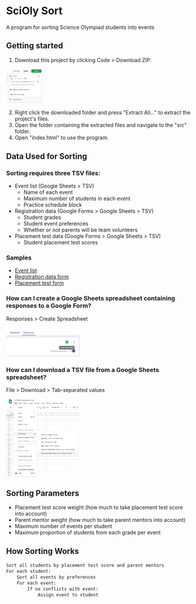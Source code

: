# SciOly Sort
A program for sorting Science Olympiad students into events

## Getting started
1. Download this project by clicking Code > Download ZIP:

<img src="img/download.png" alt="Create Google Form Spreadsheet" style="width: 100px;"/>

2. Right click the downloaded folder and press "Extract All..." to extract the project's files.
3. Open the folder containing the extracted files and navigate to the "src" folder.
4. Open "index.html" to use the program.

## Data Used for Sorting
### Sorting requires three TSV files:
* Event list (Google Sheets > TSV)
    * Name of each event
    * Maximum number of students in each event
    * Practice schedule block
* Registration data (Google Forms > Google Sheets > TSV)
    * Student grades
    * Student event preferences
    * Whether or not parents will be team volunteers
* Placement test data (Google Forms > Google Sheets > TSV)
    * Student placement test scores

### Samples
* [Event list](https://docs.google.com/spreadsheets/d/1T2gawd6Jf1twdE8PftVOxGwr4_BKuDXxM5ly_szexaw/edit?usp=sharing)
* [Registration data form](https://docs.google.com/forms/d/18byww3zlSliWNiFpndowJALzkFHEfmMLGE7Af-vlcqs/copy)
* [Placement test form](https://docs.google.com/forms/d/1m3efgH5zuZ0casWrq7-uYRyV6iQgXG1o8wQDGcBSL04/copy)

### How can I create a Google Sheets spreadsheet containing responses to a Google Form?
Responses > Create Spreadsheet

<img src="img/createFormSpreadsheet.png" alt="Create Google Form Spreadsheet" style="width: 200px;"/>

### How can I download a TSV file from a Google Sheets spreadsheet?
File > Download > Tab-separated values

<img src="img/tsvFileDownload.png" alt="TSV File Download" style="width: 200px;"/>

## Sorting Parameters
* Placement test score weight (how much to take placement test score into account)
* Parent mentor weight (how much to take parent mentors into account)
* Maximum number of events per student
* Maximum proportion of students from each grade per event

## How Sorting Works
```
Sort all students by placement test score and parent mentors
For each student:
    Sort all events by preferences
    For each event:
        If no conflicts with event:
            Assign event to student
```